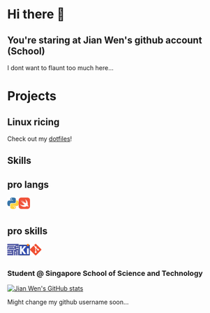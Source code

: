 # Hi there 👋

## You're staring at Jian Wen's github account (School)

I dont want to flaunt too much here...

# Projects

## Linux ricing

Check out my [dotfiles](https://github.com/jianwen-android/dotfiles)!

## Skills

## pro langs

<a href="https://www.python.org" target="_blank"> <img align="left" alt="Python" width="26px" src="https://github.com/jianwen-android/jianwen-android/blob/main/src/logos/langs/python.png"/> </a>
<a href="https://swift.org" target="_blank"> <img align="left" alt="Swift" width="26px" src="https://github.com/jianwen-android/jianwen-android/blob/main/src/logos/langs/swift.png"/> <a>
<br />
<br />

## pro skills

<a href="https://www.multisim.com/" target="_blank"> <img align="left" alt="Multisim" width="26px" src="https://github.com/jianwen-android/jianwen-android/blob/main/src/logos/pro/multisim.png"/> </a>
<a href="https://www.kicad.org/" target="_blank"> <img align="left" alt="KiCad" width="26px" src="https://github.com/jianwen-android/jianwen-android/blob/main/src/logos/pro/kicad.png"/> <a>
<a href="https://git-scm.com/" target="_blank"> <img align="left" alt="Git" width="26px" src="https://github.com/jianwen-android/jianwen-android/blob/main/src/logos/pro/git.png"/> </a>
<br />
<br />

### Student @ Singapore School of Science and Technology

[![Jian Wen's GitHub stats](https://github-readme-stats.vercel.app/api?username=jianwen-android&count_private=true&show_icons=true&theme=radical)](https://github.com/anuraghazra/github-readme-stats)

Might change my github username soon...

<!--
**jianwen-android/jianwen-android** is a ✨ _special_ ✨ repository because its `README.md` (this file) appears on your GitHub profile.

Here are some ideas to get you started:

- 🔭 I’m currently working on ...
- 🌱 I’m currently learning ...
- 👯 I’m looking to collaborate on ...
- 🤔 I’m looking for help with ...
- 💬 Ask me about ...
- 📫 How to reach me: ...
- 😄 Pronouns: ...
- ⚡ Fun fact: ...
-->
